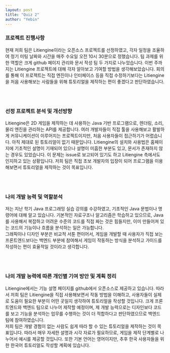```yaml
---
layout: post
title: "Quiz 2"
author: "Yebin"
---
```


### 프로젝트 진행사항

현재 저희 팀은 Litiengine이라는 오픈소스 프로젝트를 선정하였고, 각자 일정을 조율하여 정기 미팅 날짜와 시간을 매주 수요일 오전 10시 30분으로 정했습니다. 팀 과제를 위한 역할은 크게 github 페이지 관리와 문서 작성 팀 두 가지로 나누었습니다. 이번 주까지는 Litiengine 프로젝트에 대해 각자 알아보고 기여할 방법을 생각해보았습니다. 회의를 통해 이 프로젝트는 직접 엔진이나 인터페이스 등을 직접 수정하기보다는 Litiengine을 처음 사용해보는 사람들을 위해 튜토리얼을 제작하는 편이 좋겠다고 판단하였습니다.

<br><br>

### 선정 프로젝트 분석 및 개선방향

Litiengine은 2D 게임을 제작하는 데 사용하는 Java 기반 프로그램으로, 렌더링, 소리, 물리 엔진을 관리하는 API를 제공합니다. 여러 개발자들이 직접 툴을 사용해보고 활발하게 커뮤니케이션이 이루어지는 프로젝트이지만, 처음 사용자들이 접근하기가 어렵습니다. 아직 제대로 된 튜토리얼이 없기 때문입니다. Litiengine의 설치와 사용법은 홈페이지에 기초적인 설명이 기재되어 있으나 설명이 미흡한 부분도 있고, 문서가 존재하지 않는 경우도 있었습니다. 이 문제는 issue로 보고되어 있기도 하고 Litiengine 측에서도 인지하고 있는 상황입니다. 저희 팀은 직접 초보 개발자의 입장이 되어 프로그램을 이용해보면서 튜토리얼을 제작하는 것이 목표입니다.

<br><br>

### 나의 개발 능력 및 역할분석

저는 지난 학기 Java 프로그래밍 실습 강의를 수강하였고, 기초적인 Java 문법이나 명령어에 대해 알고 있습니다. 기본적인 자료구조나 알고리즘은 학습하고 있으므로, Java를 사용해서 복잡하고 어려운 수준의 코드를 직접 짜는 것은 힘들지만, 이미 만들어져 있는 코드의 기능이나 흐름을 분석하는 일은 가능합니다. <br>
그래픽이나 디자인 부분은 비교적 서툰 편이어서, 게임을 개발할 때 사용자가 직접 보는 프론트엔드보다는 백엔드 부분에 참여해서 게임이 작동하는 방식을 분석하고 가이드를 작성하는 편이 효율적일 것이라고 생각합니다. 

<br><br>

### 나의 개발 능력에 따른 개인별 기여 방안 및 계획 정리

Litiengine에서는 기능 설명 페이지를 github에서 오픈소스로 제공하고 있습니다. 따라서 저희 팀은 Litiengine을 직접 사용해보면서 작동 방법을 이해하고, 사용자들이 실제로 도움이 필요한 부분이 어떤 곳일지 생각하여 튜토리얼을 작성할 것입니다. 크게 프론트엔드와 백엔드 팀으로 나누어 제작할 예정이며, 제 개발 능력으로는 디자인보다 코드를 보고 기능을 분석하는 업무를 수행하는 것이 더 적합하다고 판단하였으므로 백엔드 팀에 참여하였습니다. <br>
저희 팀은 개발 경험이 없는 사람도 쉽게 따라 할 수 있는 튜토리얼을 제작하는 것이 목표입니다. 따라서 매우 자세한 설명과 시각 자료가 필요하므로, 게임을 제작 단계별로 나누어서 예시를 제공할 것입니다. 또한 기본 언어는 영어이지만, 추후 한국 사용자들을 위한 한국어 튜토리얼도 작성할 계획에 있습니다.

